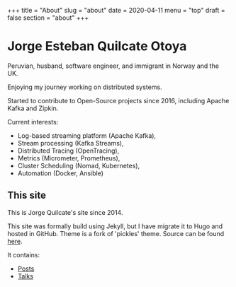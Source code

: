 +++
title = "About"
slug = "about"
date = 2020-04-11
menu = "top"
draft = false
section = "about"
+++

# Jorge Esteban Quilcate Otoya

Peruvian, husband, software engineer, and immigrant in Norway and the UK.

Enjoying my journey working on distributed systems.

Started to contribute to Open-Source projects since 2016, including Apache Kafka and Zipkin.

Current interests: 

* Log-based streaming platform (Apache Kafka),
* Stream processing (Kafka Streams),
* Distributed Tracing (OpenTracing), 
* Metrics (Micrometer, Prometheus), 
* Cluster Scheduling (Nomad, Kubernetes), 
* Automation (Docker, Ansible)

## This site

This is Jorge Quilcate's site since 2014.

This site was formally build using Jekyll, but I have migrate it to Hugo and hosted in GitHub.
Theme is a fork of 'pickles' theme. Source can be found [here](https://themes.gohugo.io/hugo_theme_pickles/).

It contains: 

* [Posts](/posts/)
* [Talks](/talks/)